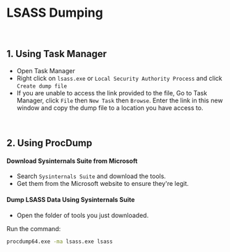 # LSASS Dumping

<br>

## 1. Using Task Manager
 - Open Task Manager
 - Right click on `lsass.exe` or `Local Security Authority Process` and click `Create dump file`
 - If you are unable to access the link provided to the file, Go to Task Manager, click `File` then `New Task` then `Browse`. Enter the link in this new window and copy the dump file to a location you have access to.

<br>

## 2. Using ProcDump

#### Download Sysinternals Suite from Microsoft
 - Search `Sysinternals Suite` and download the tools.
 - Get them from the Microsoft website to ensure they're legit.


#### Dump LSASS Data Using Sysinternals Suite
 - Open the folder of tools you just downloaded.

Run the command:
```bash
procdump64.exe -ma lsass.exe lsass
```